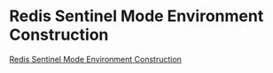 # Redis Sentinel Mode Environment Construction
[Redis Sentinel Mode Environment Construction](https://aiwithcloud.com/2022/09/19/redis_sentinel_mode_environment_construction/)